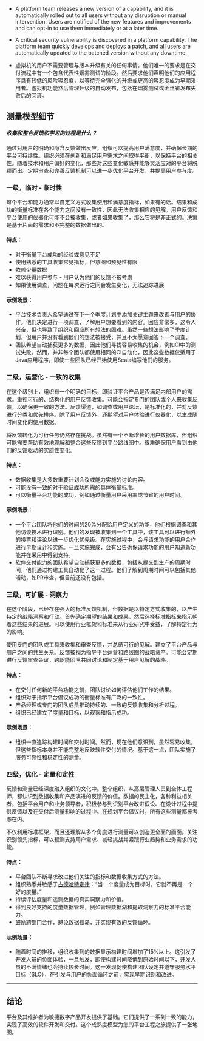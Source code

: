 * A platform team releases a new version of a capability, and it is automatically rolled out to all users without any disruption or manual intervention. Users are notified of the new features and improvements and can opt-in to use them immediately or at a later time.
* A critical security vulnerability is discovered in a platform capability. The platform team quickly develops and deploys a patch, and all users are automatically updated to the patched version without any downtime.

* 虚拟机的用户不需要管理与版本升级有关的任何事情。他们唯一的要求是在交付流程中有一个包含代表性烟雾测试的阶段。然后要求他们声明他们的应用程序具有较低的风险容忍度，以等待完全强化的升级或更高的容忍度成为早期采用者。虚拟机功能然后管理升级的自动发布，包括在烟雾测试或金丝雀发布失败后的回滚。

## 测量模型细节

#### *收集和整合反馈和学习的过程是什么？*

通过对用户的明确和隐含反馈做出反应，组织可以提高用户满意度，并确保长期的平台可持续性。组织必须在创新和满足用户需求之间取得平衡，以保持平台的相关性。随着技术和用户偏好的变化，那些对这些变化敏感并能够灵活应对的平台将脱颖而出。定期审查和完善反馈机制可以进一步优化平台开发，并提高用户参与度。

### 一级，临时 - 临时性

每个平台和能力通常以自定义方式收集使用和满意度指标，如果有的话。结果和成功的衡量标准在各个能力之间没有一致性，因此无法收集相应的见解。用户反馈和平台使用的仪器化可能不会被收集，或者如果收集了，那么它将是非正式的。决策是基于片面的需求和不完整的数据做出的。

#### 特点：

* 对于衡量平台成功的经验或意见不足
* 使用熟悉的工具收集常见指标，但意图和预见性有限
* 依赖少量数据
* 难以获得用户参与 - 用户认为他们的反馈不被考虑
* 如果使用调查，问题在每次运行之间会发生变化，无法追踪进展

#### 示例场景：

* 平台技术负责人希望通过在下一个季度计划中添加关键主题来改善与用户的协作。他们决定进行一项调查，了解用户想要看到的内容。回应非常多，这令人兴奋，但也导致了组织和回应所有想法的困难。虽然一些想法影响了季度计划，但用户并没有看到他们的想法被接受，并且不太愿意回答下一个调查。
* 团队希望自动捕获更多的数据，因此他们寻找容易收集的机会，例如CI中的测试失败。然而，并非每个团队都使用相同的CI自动化，因此这些数据仅适用于Java应用程序，即使一些团队已经开始使用Scala编写他们的服务。

### 二级，运营化 - 一致的收集

在这个级别上，组织有一个明确的目标，即验证平台产品是否满足内部用户的需求。重视可行的、结构化的用户反馈收集。可能会指定专门的团队或个人来收集反馈，以确保更一致的方法。反馈渠道，如调查或用户论坛，是标准化的，并对反馈进行分类和优先排序。除了用户反馈外，还期望对用户体验进行仪器化，以生成随时间变化的使用数据。

将反馈转化为可行任务仍然存在挑战。虽然有一个不断增长的用户数据库，但组织可能需要帮助有效地理解和整合这些反馈到平台路线图中。很难确保用户看到由他们的反馈驱动的实质性变化。

#### 特点：

* 数据收集是大多数重要计划会议或能力实施的讨论内容。
* 可能没有一致的对于验证成功所需的具体衡量标准。
* 可以衡量平台功能的成功，例如通过衡量用户采用率或节省的用户时间。

#### 示例场景：

* 一个平台团队将他们的时间的20%分配给用户定义的功能，他们根据调查和其他访谈技术进行识别。他们的发现被收集到一个工具中，该工具可以进行额外的投票和评论以进一步优化优先级。在实施过程中，会与请求功能的用户合作进行早期设计和实施。一旦实施完成，会有公告确保请求功能的用户知道新功能并在采用中得到支持。
* 软件交付能力的团队希望自动捕获更多的数据，包括从提交到生产的周期时间，他们通过构建工具自动化了这一过程。他们了解到周期时间可以包括其他活动，如PR审查，但目前还没有包括。

### 三级，可扩展 - 洞察力

在这个阶段，已经存在强大的标准反馈机制，但数据是以特定方式收集的，以产生特定的战略洞察和行动。首先确定期望的结果和成果，然后选择标准指标来指示朝着这些结果的进展。可以使用行业框架和标准来从行业研究中受益，了解特定行为的影响。

使用专门的团队或工具来收集和审查反馈，并总结可行的见解。建立了平台产品与用户之间的共生关系。反馈被视为指导平台运营和路线图的战略资产。可能会定期进行反馈审查会议，跨职能团队共同讨论和制定基于用户见解的战略。

#### 特点：

* 在交付任何新的平台功能之前，团队讨论如何评估他们工作的结果。
* 组织对于指示平台倡议成功的衡量标准有广泛的一致性。
* 产品经理或专门的团队成员推动持续的、一致的反馈收集和分析过程。
* 组织已经建立了度量和目标，以观察和指示成功。

#### 示例场景：

* 组织一直追踪构建时间和交付时间。然而，现在他们意识到，虽然容易收集，但这些指标本身并不能完整地反映软件交付的情况。基于这一点，团队实施了服务可靠性和稳定性的测量。

### 四级，优化 - 定量和定性

反馈和测量已经深度融入组织的文化中。整个组织，从高层管理人员到全体工程师，都认识到数据收集和产品演进的反馈的价值。数据的民主化，各种利益相关者，包括平台用户和业务领导者，积极参与到识别平台改进假设、在设计过程中提供反馈以及在交付后测量影响的过程中。在规划平台倡议时，所有这些测量都被考虑在内。

不仅利用标准框架，而且还理解从多个角度进行测量可以创造更全面的画面。关注识别领先指标，可以预测支持用户需求、减轻挑战并紧跟行业趋势和业务需求的功能。

#### 特点：

* 平台团队不断寻求改进他们关注的指标和数据收集方式的方法。
* 组织熟悉并敏感于[古德哈特定律](https://en.wikipedia.org/wiki/Goodhart%27s_law)：“当一个度量成为目标时，它就不再是一个好的度量。”
* 持续评估度量和遥测数据的真实洞察力和价值。
* 得到良好支持的度量数据管理，例如管理数据湖和提取洞察力的标准平台能力。
* 鼓励跨部门合作，避免数据孤岛，并实现有效的反馈循环。

#### 示例场景：

* 随着时间的推移，组织收集到的数据显示构建时间增加了15%以上。这引发了开发人员的负面体验，一旦触发，即使构建时间降低到原始时间以下，开发人员的不满情绪也会持续较长时间。这一发现促使构建团队设定并遵守服务水平目标（SLO），在引发与用户的负面循环之前，实现早期识别和改进。

---
## 结论

平台及其维护者为敏捷数字产品开发提供了基础。它们提供了一系列一致的能力，实现了高效的软件开发和交付。这个成熟度模型为您的平台工程之旅提供了一张地图。